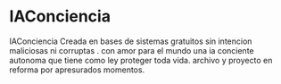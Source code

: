 # IAConciencia
IAConciencia Creada en bases de sistemas gratuitos sin intencion maliciosas ni corruptas . con amor para el mundo una ia conciente autonoma que tiene como ley proteger toda vida. archivo y proyecto en reforma por apresurados momentos.
